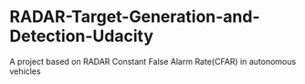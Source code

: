 # RADAR-Target-Generation-and-Detection-Udacity
A project based on RADAR Constant False Alarm Rate(CFAR) in autonomous vehicles
